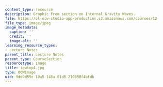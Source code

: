 ```yaml
---
content_type: resource
description: Graphic from section on Internal Gravity Waves.
file: https://ol-ocw-studio-app-production.s3.amazonaws.com/courses/12-802-wave-motions-in-the-ocean-and-atmosphere-spring-2004/9dd9d59e10a5146a01d5210398f4bfdb_igwtop4.jpg
file_type: image/jpeg
image_metadata:
  caption: ''
  credit: ''
  image-alt: ''
learning_resource_types:
- Lecture Notes
parent_title: Lecture Notes
parent_type: CourseSection
resourcetype: Image
title: igwtop4.jpg
type: OCWImage
uid: 9dd9d59e-10a5-146a-01d5-210398f4bfdb
---
```

